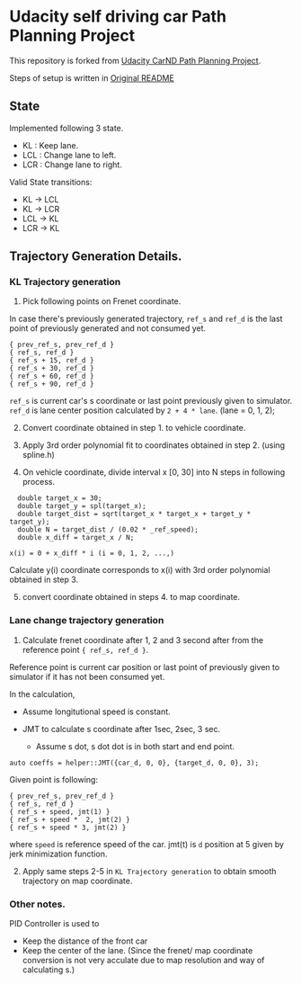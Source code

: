 # Udacity self driving car Path Planning Project

This repository is forked from [Udacity CarND Path Planning Project](https://github.com/udacity/CarND-Path-Planning-Project).

Steps of setup is written in [Original README](./README-ORG.md)

## State

Implemented following 3 state.

- KL : Keep lane.
- LCL : Change lane to left.
- LCR : Change lane to right.


Valid State transitions:
- KL -> LCL
- KL -> LCR
- LCL -> KL
- LCR -> KL

## Trajectory Generation Details.

### KL Trajectory generation

1. Pick following points on Frenet coordinate.

In case there's previously generated trajectory,
`ref_s` and `ref_d` is the last point of previously generated and not consumed yet.

```
{ prev_ref_s, prev_ref_d }
{ ref_s, ref_d }
{ ref_s + 15, ref_d }
{ ref_s + 30, ref_d }
{ ref_s + 60, ref_d }
{ ref_s + 90, ref_d }
```

`ref_s` is current car's s coordinate or last point previously given to simulator.
`ref_d` is lane center position calculated by `2 + 4 * lane`. (lane = 0, 1, 2);

2. Convert coordinate obtained in step 1. to vehicle coordinate.

3. Apply 3rd order polynomial fit to coordinates obtained in step 2.
    (using spline.h)

4. On vehicle coordinate, divide interval x [0, 30] into N steps in following process.

```
  double target_x = 30;
  double target_y = spl(target_x);
  double target_dist = sqrt(target_x * target_x + target_y * target_y);
  double N = target_dist / (0.02 * _ref_speed);
  double x_diff = target_x / N;
```

```
x(i) = 0 + x_diff * i (i = 0, 1, 2, ...,)
```

Calculate y(i) coordinate corresponds to x(i) with 3rd order polynomial obtained in step 3.

5. convert coordinate obtained in steps 4. to map coordinate.

### Lane change trajectory generation

1. Calculate frenet coordinate after 1, 2 and 3 second after from the reference point
`{ ref_s, ref_d }`.

Reference point is current car position or last point of previously given to simulator if it has not been consumed yet.

In the calculation,

- Assume longitutional speed is constant.

- JMT to calculate s coordinate after 1sec, 2sec, 3 sec.
  - Assume s dot, s dot dot is in both start and end point.

```
auto coeffs = helper::JMT({car_d, 0, 0}, {target_d, 0, 0}, 3);
```

Given point is following:

```
{ prev_ref_s, prev_ref_d }
{ ref_s, ref_d }
{ ref_s + speed, jmt(1) }
{ ref_s + speed *  2, jmt(2) }
{ ref_s + speed * 3, jmt(2) }
```

where `speed` is reference speed of the car.
jmt(t) is `d` position at 5 given by jerk minimization function.

2. Apply same steps 2-5 in `KL Trajectory generation` to obtain smooth trajectory
 on map coordinate.

### Other notes.

PID Controller is used to

- Keep the distance of the front car 
- Keep the center of the lane.
 (Since the frenet/ map coordinate conversion is not very acculate due to map resolution and way of calculating s.)
